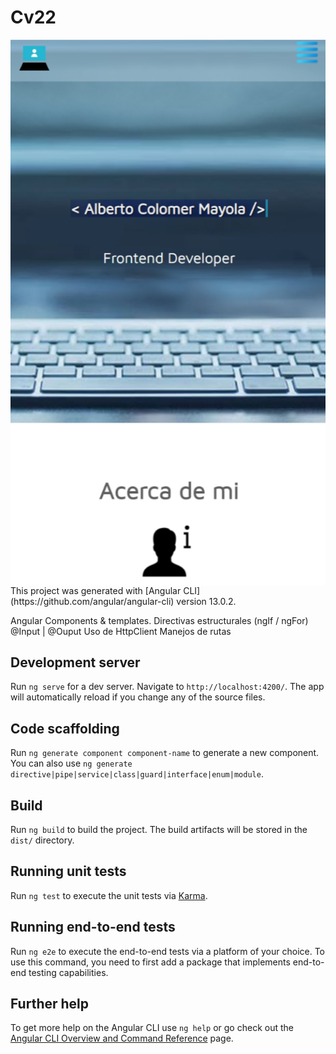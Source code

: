 # Cv22
<img align="center" src="https://github.com/albertcolomer/albertcolomer/blob/main/porfolio.png">
This project was generated with [Angular CLI](https://github.com/angular/angular-cli) version 13.0.2.

Angular
Components & templates.
Directivas estructurales (ngIf / ngFor)
@Input | @Ouput
Uso de HttpClient
Manejos de rutas

## Development server

Run `ng serve` for a dev server. Navigate to `http://localhost:4200/`. The app will automatically reload if you change any of the source files.

## Code scaffolding

Run `ng generate component component-name` to generate a new component. You can also use `ng generate directive|pipe|service|class|guard|interface|enum|module`.

## Build

Run `ng build` to build the project. The build artifacts will be stored in the `dist/` directory.

## Running unit tests

Run `ng test` to execute the unit tests via [Karma](https://karma-runner.github.io).

## Running end-to-end tests

Run `ng e2e` to execute the end-to-end tests via a platform of your choice. To use this command, you need to first add a package that implements end-to-end testing capabilities.

## Further help

To get more help on the Angular CLI use `ng help` or go check out the [Angular CLI Overview and Command Reference](https://angular.io/cli) page.

